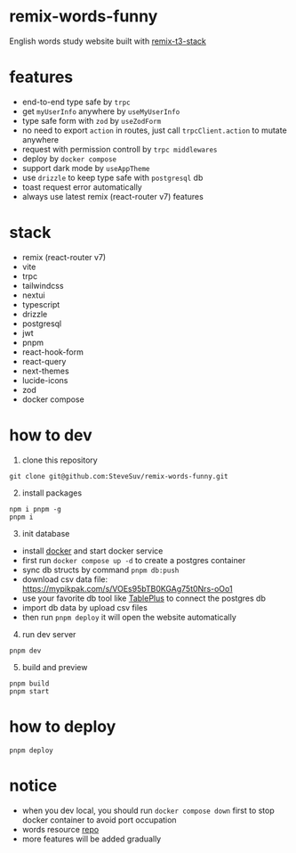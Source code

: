 # remix-words-funny

English words study website built with [remix-t3-stack](https://github.com/SteveSuv/remix-t3-stack)

# features

- end-to-end type safe by `trpc`
- get `myUserInfo` anywhere by `useMyUserInfo`
- type safe form with `zod` by `useZodForm`
- no need to export `action` in routes, just call `trpcClient.action` to mutate anywhere
- request with permission controll by `trpc middlewares`
- deploy by `docker compose`
- support dark mode by `useAppTheme`
- use `drizzle` to keep type safe with `postgresql` db
- toast request error automatically
- always use latest remix (react-router v7) features

# stack

- remix (react-router v7)
- vite
- trpc
- tailwindcss
- nextui
- typescript
- drizzle
- postgresql
- jwt
- pnpm
- react-hook-form
- react-query
- next-themes
- lucide-icons
- zod
- docker compose

# how to dev

1. clone this repository

```
git clone git@github.com:SteveSuv/remix-words-funny.git
```

2. install packages

```
npm i pnpm -g
pnpm i
```

3. init database

- install [docker](https://www.docker.com/get-started/) and start docker service
- first run `docker compose up -d` to create a postgres container
- sync db structs by command `pnpm db:push`
- download csv data file: https://mypikpak.com/s/VOEs95bTB0KGAg75t0Nrs-oOo1
- use your favorite db tool like [TablePlus](https://tableplus.com/) to connect the postgres db
- import db data by upload csv files
- then run `pnpm deploy` it will open the website automatically

4. run dev server

```
pnpm dev
```

5. build and preview

```
pnpm build
pnpm start
```

# how to deploy

```
pnpm deploy
```

# notice

- when you dev local, you should run `docker compose down` first to stop docker container to avoid port occupation
- words resource [repo](https://github.com/kajweb/dict)
- more features will be added gradually
